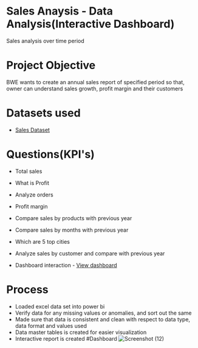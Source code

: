 # Sales Anaysis - Data Analysis(Interactive Dashboard)
Sales analysis over time period
# Project Objective
BWE wants to create an annual sales report of specified period so that, owner can understand sales growth, profit margin and their customers
# Datasets used 
- <a href="https://github.com/Vijayalaxmi410/Sales/blob/main/Sales%20Analysis%20Report.xlsx">Sales Dataset</a>
# Questions(KPI's)
- Total sales
- What is Profit
- Analyze orders
- Profit margin
- Compare sales by products with previous year
- Compare sales by months with previous year
- Which are 5 top cities
- Analyze sales by customer and compare with previous year

- Dashboard interaction - <a href = "https://github.com/Vijayalaxmi410/Sales/blob/main/Screenshot%20(12).png">View dashboard</a>
# Process
-	Loaded excel data set into power bi
-	Verify data for any missing values or anomalies, and sort out the same
-	Made sure that data is consistent and clean with respect to data type, data format and values used
-	Data master tables  is created for easier visualization
-	Interactive report is created
#Dashboard
![Screenshot (12)](https://github.com/user-attachments/assets/b71be189-19d4-45dd-97cf-d91b00dca626)




